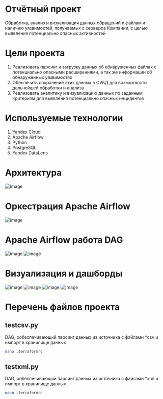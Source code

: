 # Отчётный проект
Обработка, анализ и визуализация данных обращений к файлам и наличию уязвимостей, получаемых с серверов Компании, с целью выявления потенциально опасных активностей


# Цели проекта
1. Реализовать парсинг и загрузку данных об обнаруженных файлах с потенциально опасными расширениями, а так же информации об обнаруженных уязвимостях
2. Обеспечить сохранение этих данных в СУБД для возможности дальнейшей обработки и анализа
3. Реализовать аналитику и визуализацию данных по заданным критериям для выявления потенциально опасных инцидентов

# Используемые технологии
1. Yandex Cloud
2. Apache Airflow
3. Python
4. PostgreSQL
5. Yandex DataLens


# Архитектура
![image](https://user-images.githubusercontent.com/67660495/201094914-725d2de1-3452-4eba-b649-7cfb7cdec20b.png)

# Оркестрация Apache Airflow
![image](https://user-images.githubusercontent.com/67660495/201095475-18c6ff6a-b38b-43aa-aa05-3ac078f9fcfb.png)

# Apache Airflow работа DAG
![image](https://user-images.githubusercontent.com/67660495/201095560-ac9d97c9-73e7-4f9a-a081-6503294aaa90.png)
![image](https://user-images.githubusercontent.com/67660495/201095589-a497abef-12c9-4731-985d-7fc0c46e8e64.png)

# Визуализация и дашборды
![image](https://user-images.githubusercontent.com/67660495/201095653-252ef8d7-09f3-463c-8a18-239085a76046.png)
![image](https://user-images.githubusercontent.com/67660495/201095670-7af6cb70-abf2-45e6-b43e-eeabdac7d252.png)
![image](https://user-images.githubusercontent.com/67660495/201095689-44f953b5-d0a3-4946-a589-adfba6adfc9b.png)
![image](https://user-images.githubusercontent.com/67660495/201095723-740f0e4d-6851-44f4-8a9f-0ef2b8be2ff9.png)

# Перечень файлов проекта
## testcsv.py
DAG, ообеспечивающий парсинг данных из источника с файлами *csv  и импорт в хранилище данных

```bash
nano .terraformrc
```


## testxml.py
DAG, ообеспечивающий парсинг данных из источника с файлами  *xml и импорт в хранилище данных

```bash
nano .terraformrc
```
